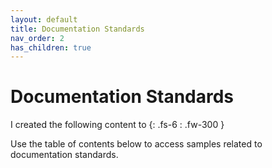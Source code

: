```yaml
---
layout: default
title: Documentation Standards
nav_order: 2
has_children: true
---
```


# Documentation Standards
I created the following content to 
{: .fs-6 : .fw-300 }

Use the table of contents below to access samples related to documentation standards.
